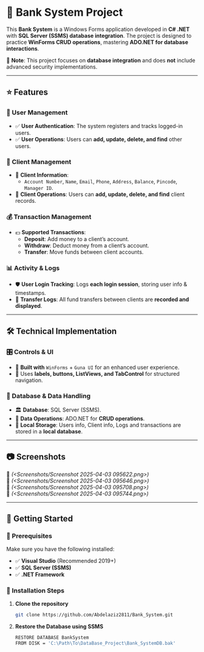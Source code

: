 # 🏦 Bank System Project  

This **Bank System** is a Windows Forms application developed in **C# .NET** with **SQL Server (SSMS) database integration**. The project is designed to practice **WinForms CRUD operations**, mastering **ADO.NET for database interactions**.  

🚨 **Note**: This project focuses on **database integration** and does **not** include advanced security implementations.  

---

## ⭐ Features  

### 🔑 User Management  
- ✅ **User Authentication**: The system registers and tracks logged-in users.  
- ✅ **User Operations**: Users can **add, update, delete, and find** other users.  

### 👥 Client Management  
- 📌 **Client Information**:  
  - `Account Number`, `Name`, `Email`, `Phone`, `Address`, `Balance`, `Pincode`, `Manager ID`.  
- 🔄 **Client Operations**: Users can **add, update, delete, and find** client records.  

### 💰 Transaction Management  
- 💵 **Supported Transactions**:  
  - **Deposit**: Add money to a client’s account.  
  - **Withdraw**: Deduct money from a client’s account.  
  - **Transfer**: Move funds between client accounts.  

### 📊 Activity & Logs  
- 🛡️ **User Login Tracking**: Logs **each login session**, storing user info & timestamps.  
- 📂 **Transfer Logs**: All fund transfers between clients are **recorded and displayed**.  

---

## 🛠️ Technical Implementation  

### 🎛️ Controls & UI  
- 🎨 **Built with** `WinForms` + `Guna UI` for an enhanced user experience.  
- 📌 Uses **labels, buttons, ListViews, and TabControl** for structured navigation.  

### 💾 Database & Data Handling  
- 🏛 **Database**: SQL Server (SSMS).  
- 🔗 **Data Operations**: ADO.NET for **CRUD operations**.  
- 📝 **Local Storage**: Users info, Client info, Logs and transactions are stored in a **local database**.  

---

## 📷 Screenshots  
📌 *(<Screenshots/Screenshot 2025-04-03 095622.png>)*  
📌 *(<Screenshots/Screenshot 2025-04-03 095646.png>)*  
📌 *(<Screenshots/Screenshot 2025-04-03 095708.png>)*  
📌 *(<Screenshots/Screenshot 2025-04-03 095744.png>)*  

---

## 🚀 Getting Started  

### 📌 Prerequisites  
Make sure you have the following installed:  
- ✅ **Visual Studio** (Recommended 2019+)  
- ✅ **SQL Server (SSMS)**  
- ✅ **.NET Framework**  

### 🔧 Installation Steps  

1. **Clone the repository**  
   ```sh
   git clone https://github.com/Abdelaziz2811/Bank_System.git

2. **Restore the Database using SSMS**
    ```sh
    RESTORE DATABASE BankSystem
    FROM DISK = 'C:\Path\To\DataBase_Project\Bank_SystemDB.bak'
